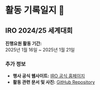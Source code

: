 # 활동 기록일지 📜

## IRO 2024/25 세계대회

**진행요원 활동 기간:**  
2025년 1월 16일 ~ 2025년 1월 21일

### 추가 정보

- **행사 공식 웹사이트:** [IRO 공식 홈페이지](https://iroc.kr/)
- **활동 관련 문서 및 사진:** [GitHub Repository](https://github.com/beomdo-park/Portfolio/2025/0116_0121_IRO)

